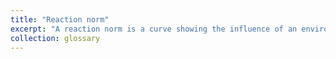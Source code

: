 ```yaml
---
title: "Reaction norm"
excerpt: "A reaction norm is a curve showing the influence of an environmental parameter (x axis) on the fitness or growth rate of an organism (y axis). In my work this is typically the change in growth rate over a range of salinities."
collection: glossary
---
```


